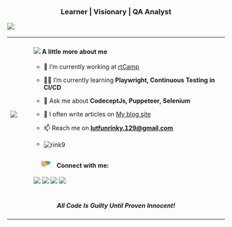 <h3 align="center">Learner | Visionary | QA Analyst</h3>  
<img src ="https://gpvc.arturio.dev/Rink9">


<table>
  <tr>
    <td><img src="https://c.tenor.com/-mqOj8UvjKAAAAAd/keep-it-up.gif"></td>
    <td>
      <ul>


<h4> <img src="https://media.giphy.com/media/VgCDAzcKvsR6OM0uWg/giphy.gif" width="50"> A little more about me </h4>
 

- 🔭 I’m currently working at [rtCamp](https://github.com/rtCamp)  

- 👩‍💻 I’m currently learning **Playwright, Continuous Testing in CI/CD**

- 💬 Ask me about **CodeceptJs, Puppeteer, Selenium**

- 📝 I often write articles on [My blog site](https://rinkychowdhury.com/)

- 📫 Reach me on **lutfunrinky.129@gmail.com**

- <p><img align="center" src="https://github-readme-streak-stats.herokuapp.com/?user=rink9&" alt="rink9" /></p>
      </ul> 
      <h4><img src="https://github.com/ank1traj/ank1traj/blob/master/media/Handshake.gif" height="25px" style="max-width:100%;">Connect with me:</h4>
      <a href="mailto:lutfunrinky.129@gmail.com"><img src="https://img.icons8.com/dusk/40/000000/apple-mail.png"/></a>
      <a href="https://rinkychowdhury.com/"><img src="https://img.icons8.com/dusk/40/000000/internet--v1.png"/></a>
      <a href="https://twitter.com/RinkyChowdhury9"><img src="https://img.icons8.com/dusk/40/000000/twitter-circled.png"/></a>
      <a href="https://www.linkedin.com/in/rinkychowdhury9/"><img src="https://img.icons8.com/dusk/40/000000/linkedin.png"/></a>
    </td>
  </tr>
  <tr>
    <td align="center" colspan="2">
      <h4><i> All Code Is Guilty Until Proven Innocent!  </i><h4>
    </td>
  </tr>
</table>

